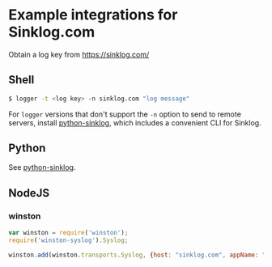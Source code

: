 # Example integrations for Sinklog.com
Obtain a log key from https://sinklog.com/

## Shell
```bash
$ logger -t <log key> -n sinklog.com "log message"
```

For `logger` versions that don't support the `-n` option to send to remote servers, install [python-sinklog](https://github.com/sinklog/python-sinklog), which includes a convenient CLI for Sinklog.

## Python
See [python-sinklog](https://github.com/sinklog/python-sinklog).


## NodeJS
### winston
```javascript
var winston = require('winston');
require('winston-syslog').Syslog;

winston.add(winston.transports.Syslog, {host: "sinklog.com", appName: "<log key>"});
```
